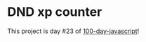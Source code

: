 # DND xp counter
This project is day #23 of <a href="https://github.com/grigoryan-m/100-day-javascript.git">100-day-javascript</a>!
